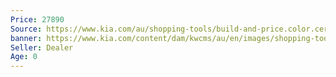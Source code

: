```yaml
---
Price: 27890
Source: https://www.kia.com/au/shopping-tools/build-and-price.color.cerato-hatch.S.html
banner: https://www.kia.com/content/dam/kwcms/au/en/images/shopping-tools/byo/cerato-hatch/s/kia-cerato-hatch-s-colours-clear-white.png
Seller: Dealer
Age: 0
---
```


